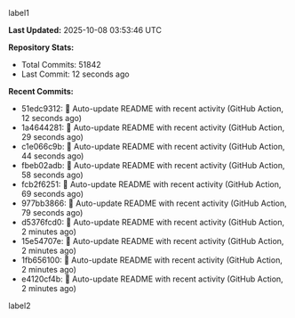 
label1 
<!-- ACTIVITY_START -->
**Last Updated:** 2025-10-08 03:53:46 UTC

**Repository Stats:**
- Total Commits: 51842
- Last Commit: 12 seconds ago

**Recent Commits:**
- 51edc9312: 🤖 Auto-update README with recent activity (GitHub Action, 12 seconds ago)
- 1a4644281: 🤖 Auto-update README with recent activity (GitHub Action, 29 seconds ago)
- c1e066c9b: 🤖 Auto-update README with recent activity (GitHub Action, 44 seconds ago)
- fbeb02adb: 🤖 Auto-update README with recent activity (GitHub Action, 58 seconds ago)
- fcb2f6251: 🤖 Auto-update README with recent activity (GitHub Action, 69 seconds ago)
- 977bb3866: 🤖 Auto-update README with recent activity (GitHub Action, 79 seconds ago)
- d5376fcd0: 🤖 Auto-update README with recent activity (GitHub Action, 2 minutes ago)
- 15e54707e: 🤖 Auto-update README with recent activity (GitHub Action, 2 minutes ago)
- 1fb656100: 🤖 Auto-update README with recent activity (GitHub Action, 2 minutes ago)
- e4120cf4b: 🤖 Auto-update README with recent activity (GitHub Action, 2 minutes ago)
<!-- ACTIVITY_END -->

label2
